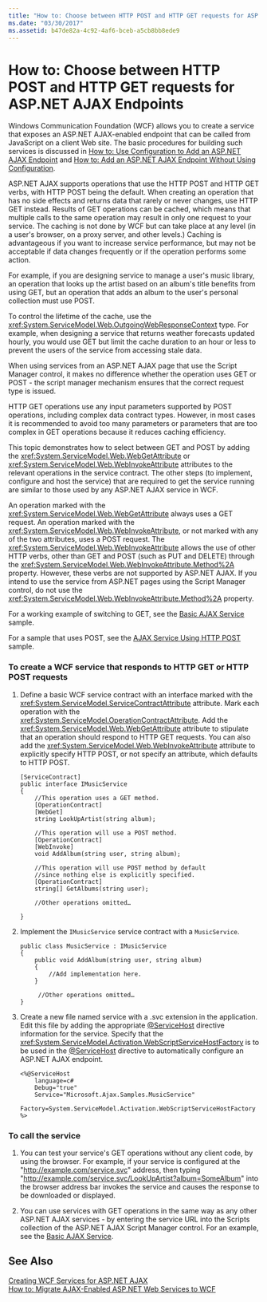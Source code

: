 ```yaml
---
title: "How to: Choose between HTTP POST and HTTP GET requests for ASP.NET AJAX Endpoints"
ms.date: "03/30/2017"
ms.assetid: b47de82a-4c92-4af6-bceb-a5cb8bb8ede9
---
```

# How to: Choose between HTTP POST and HTTP GET requests for ASP.NET AJAX Endpoints
Windows Communication Foundation (WCF) allows you to create a service that exposes an ASP.NET AJAX-enabled endpoint that can be called from JavaScript on a client Web site. The basic procedures for building such services is discussed in [How to: Use Configuration to Add an ASP.NET AJAX Endpoint](../../../../docs/framework/wcf/feature-details/how-to-use-configuration-to-add-an-aspnet-ajax-endpoint.md) and [How to: Add an ASP.NET AJAX Endpoint Without Using Configuration](../../../../docs/framework/wcf/feature-details/how-to-add-an-aspnet-ajax-endpoint-without-using-configuration.md).  
  
 ASP.NET AJAX supports operations that use the HTTP POST and HTTP GET verbs, with HTTP POST being the default. When creating an operation that has no side effects and returns data that rarely or never changes, use HTTP GET instead. Results of GET operations can be cached, which means that multiple calls to the same operation may result in only one request to your service. The caching is not done by WCF but can take place at any level (in a user's browser, on a proxy server, and other levels.) Caching is advantageous if you want to increase service performance, but may not be acceptable if data changes frequently or if the operation performs some action.  
  
 For example, if you are designing service to manage a user's music library, an operation that looks up the artist based on an album's title benefits from using GET, but an operation that adds an album to the user's personal collection must use POST.  
  
 To control the lifetime of the cache, use the <xref:System.ServiceModel.Web.OutgoingWebResponseContext> type. For example, when designing a service that returns weather forecasts updated hourly, you would use GET but limit the cache duration to an hour or less to prevent the users of the service from accessing stale data.  
  
 When using services from an ASP.NET AJAX page that use the Script Manager control, it makes no difference whether the operation uses GET or POST - the script manager mechanism ensures that the correct request type is issued.  
  
 HTTP GET operations use any input parameters supported by POST operations, including complex data contract types. However, in most cases it is recommended to avoid too many parameters or parameters that are too complex in GET operations because it reduces caching efficiency.  
  
 This topic demonstrates how to select between GET and POST by adding the <xref:System.ServiceModel.Web.WebGetAttribute> or <xref:System.ServiceModel.Web.WebInvokeAttribute> attributes to the relevant operations in the service contract. The other steps (to implement, configure and host the service) that are required to get the service running are similar to those used by any ASP.NET AJAX service in WCF.  
  
 An operation marked with the <xref:System.ServiceModel.Web.WebGetAttribute> always uses a GET request. An operation marked with the <xref:System.ServiceModel.Web.WebInvokeAttribute>, or not marked with any of the two attributes, uses a POST request. The <xref:System.ServiceModel.Web.WebInvokeAttribute> allows the use of other HTTP verbs, other than GET and POST (such as PUT and DELETE) through the <xref:System.ServiceModel.Web.WebInvokeAttribute.Method%2A> property. However, these verbs are not supported by ASP.NET AJAX. If you intend to use the service from ASP.NET pages using the Script Manager control, do not use the <xref:System.ServiceModel.Web.WebInvokeAttribute.Method%2A> property.  
  
 For a working example of switching to GET, see the [Basic AJAX Service](../../../../docs/framework/wcf/samples/basic-ajax-service.md) sample.  
  
 For a sample that uses POST, see the [AJAX Service Using HTTP POST](../../../../docs/framework/wcf/samples/ajax-service-using-http-post.md) sample.  
  
### To create a WCF service that responds to HTTP GET or HTTP POST requests  
  
1. Define a basic WCF service contract with an interface marked with the <xref:System.ServiceModel.ServiceContractAttribute> attribute. Mark each operation with the <xref:System.ServiceModel.OperationContractAttribute>. Add the <xref:System.ServiceModel.Web.WebGetAttribute> attribute to stipulate that an operation should respond to HTTP GET requests. You can also add the <xref:System.ServiceModel.Web.WebInvokeAttribute> attribute to explicitly specify HTTP POST, or not specify an attribute, which defaults to HTTP POST.  
  
   ```  
   [ServiceContract]  
   public interface IMusicService  
   {  
       //This operation uses a GET method.  
       [OperationContract]  
       [WebGet]  
       string LookUpArtist(string album);  
  
       //This operation will use a POST method.  
       [OperationContract]  
       [WebInvoke]  
       void AddAlbum(string user, string album);  
  
       //This operation will use POST method by default  
       //since nothing else is explicitly specified.  
       [OperationContract]  
       string[] GetAlbums(string user);  
  
       //Other operations omitted…  
  
   }  
   ```  
  
2. Implement the `IMusicService` service contract with a `MusicService`.  
  
   ```  
   public class MusicService : IMusicService  
   {  
       public void AddAlbum(string user, string album)  
       {  
           //Add implementation here.  
       }  
  
        //Other operations omitted…  
   }  
   ```  
  
3. Create a new file named service with a .svc extension in the application. Edit this file by adding the appropriate [@ServiceHost](../../../../docs/framework/configure-apps/file-schema/wcf-directive/servicehost.md) directive information for the service. Specify that the <xref:System.ServiceModel.Activation.WebScriptServiceHostFactory> is to be used in the [@ServiceHost](../../../../docs/framework/configure-apps/file-schema/wcf-directive/servicehost.md) directive to automatically configure an ASP.NET AJAX endpoint.  
  
   ```  
   <%@ServiceHost   
       language=c#   
       Debug="true"   
       Service="Microsoft.Ajax.Samples.MusicService"  
       Factory=System.ServiceModel.Activation.WebScriptServiceHostFactory  
   %>  
   ```  
  
### To call the service  
  
1. You can test your service's GET operations without any client code, by using the browser. For example, if your service is configured at the "<http://example.com/service.svc>" address, then typing "<http://example.com/service.svc/LookUpArtist?album=SomeAlbum>" into the browser address bar invokes the service and causes the response to be downloaded or displayed.  
  
2. You can use services with GET operations in the same way as any other ASP.NET AJAX services - by entering the service URL into the Scripts collection of the ASP.NET AJAX Script Manager control. For an example, see the [Basic AJAX Service](../../../../docs/framework/wcf/samples/basic-ajax-service.md).  
  
## See Also  
 [Creating WCF Services for ASP.NET AJAX](../../../../docs/framework/wcf/feature-details/creating-wcf-services-for-aspnet-ajax.md)  
 [How to: Migrate AJAX-Enabled ASP.NET Web Services to WCF](../../../../docs/framework/wcf/feature-details/how-to-migrate-ajax-enabled-aspnet-web-services-to-wcf.md)
